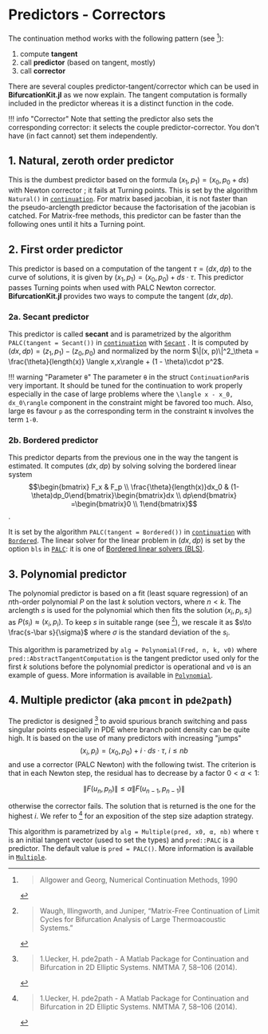 # Predictors - Correctors

The continuation method works with the following pattern (see [^Allgower1990]):

1. compute **tangent**
2. call **predictor** (based on tangent, mostly)
3. call **corrector**


[^Allgower1990]: > Allgower and Georg, Numerical Continuation Methods, 1990

There are several couples predictor-tangent/corrector which can be used in **BifurcationKit.jl** as we now explain. The tangent computation is formally included in the predictor whereas it is a distinct function in the code.

!!! info "Corrector"
    Note that setting the predictor also sets the corresponding corrector: it selects the couple predictor-corrector. You don't have (in fact cannot) set them independently.

## 1. Natural, zeroth order predictor

This is the dumbest predictor based on the formula $(x_1,p_1) = (x_0, p_0 + ds)$ with Newton corrector ; it fails at Turning points. This is set by the algorithm `Natural()` in [`continuation`](@ref). For matrix based jacobian, it is not faster than the pseudo-arclength predictor because the factorisation of the jacobian is catched. For Matrix-free methods, this predictor can be faster than the following ones until it hits a Turning point.

## 2. First order predictor

This predictor is based on a computation of the tangent $\tau = (dx,dp)$ to the curve of solutions, it is given by $(x_1,p_1) = (x_0,p_0) + ds\cdot \tau$. This predictor passes Turning points when used with PALC Newton corrector.
**BifurcationKit.jl** provides two ways to compute the tangent $(dx, dp)$.

### 2a. Secant predictor
This predictor is called **secant** and is parametrized by the algorithm `PALC(tangent = Secant())` in [`continuation`](@ref) with [`Secant`](@ref) .  It is computed by $(dx, dp) = (z_1, p_1) - (z_0, p_0)$ and normalized by the norm $\|(x, p)\|^2_\theta = \frac{\theta}{length(x)} \langle x,x\rangle + (1 - \theta)\cdot p^2$.

!!! warning "Parameter `θ`"
    The parameter `θ` in the struct `ContinuationPar`is very important. It should be tuned for the continuation to work properly especially in the case of large problems where the ``\langle x - x_0, dx_0\rangle`` component in the constraint might be favored too much. Also, large `θ`s favour `p` as the corresponding term in the constraint ``N`` involves the term ``1-θ``.

### 2b. Bordered predictor
This predictor departs from the previous one in the way the tangent is estimated.
It computes $(dx, dp)$ by solving solving the bordered linear system $$\begin{bmatrix} F_x & F_p	\\ \frac{\theta}{length(x)}dx_0 & (1-\theta)dp_0\end{bmatrix}\begin{bmatrix}dx \\  dp\end{bmatrix} =\begin{bmatrix}0 \\ 1\end{bmatrix}$$.

It is set by the algorithm `PALC(tangent = Bordered())` in [`continuation`](@ref) with [`Bordered`](@ref). The linear solver for the linear problem in $(dx, dp)$ is set by the option `bls` in [`PALC`](@ref): it is one of [Bordered linear solvers (BLS)](@ref).

## 3. Polynomial predictor

The polynomial predictor is based on a fit (least square regression) of an $n$th-order polynomial $P$ on the last $k$ solution vectors, where $n < k$. The arclength $s$ is used for the polynomial which then fits the solution $(x_i,p_i,s_i)$ as $P(s_i)\approx (x_i,p_i)$. To keep $s$ in suitable range (see [^Waugh]), we rescale it as $s\to \frac{s-\bar s}{\sigma}$ where $\sigma$ is the standard deviation of the $s_i$.

This algorithm is parametrized by `alg = Polynomial(Fred, n, k, v0)` where `pred::AbstractTangentComputation` is the tangent predictor used only for the first $k$ solutions before the polynomial predictor is operational and `v0` is an example of guess. More information is available in [`Polynomial`](@ref).

[^Waugh]: > Waugh, Illingworth, and Juniper, “Matrix-Free Continuation of Limit Cycles for Bifurcation Analysis of Large Thermoacoustic Systems.”

## 4. Multiple predictor (aka `pmcont` in `pde2path`)

The predictor is designed [^Uecker2014] to avoid spurious branch switching and pass singular points especially in PDE where branch point density can be quite high. It is based on the use of many predictors with increasing "jumps"
$$(x_i,p_i) = (x_0,p_0) + i\cdot ds\cdot \tau,\ i\leq nb$$
and use a corrector (PALC Newton) with the following twist. The criterion is that in each Newton step, the residual has to decrease by a factor $0<\alpha<1$:

$$\| F(u_n,p_n)\|\leq \alpha \| F(u_{n-1},p_{n-1}) \|$$

otherwise the corrector fails. The solution that is returned is the one for the highest $i$. We refer to [^Uecker2014] for an exposition of the step size adaption strategy.

This algorithm is parametrized by `alg = Multiple(pred, x0, α, nb)` where `τ` is an initial tangent vector (used to set the types) and `pred::PALC` is a predictor. The default value is `pred = PALC()`. More information is available in [`Multiple`](@ref).

[^Uecker2014]: > 1.Uecker, H. pde2path - A Matlab Package for Continuation and Bifurcation in 2D Elliptic Systems. NMTMA 7, 58–106 (2014).
